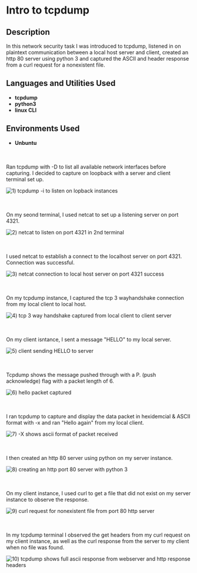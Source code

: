 # Intro to tcpdump

<h2>Description</h2>
In this network security task I was introduced to tcpdump, listened in on plaintext communication between a local host server and client, created an http 80 server using python 3 and captured the ASCII and header response from a curl request for a nonexistent file. 


<h2>Languages and Utilities Used</h2>

- <b>tcpdump</b>
- <b>python3</b>
- <b>linux CLI</b>


<h2>Environments Used </h2>

- <b>Unbuntu</b> 

<br />
<br />
Ran tcpdump with -D to list all available network interfaces before capturing. I decided to capture on loopback with a server and client terminal set up. 

![1) tcpdump -i to listen on lopback instances](https://github.com/user-attachments/assets/8515c623-cf8d-42e9-bc61-2a9412ad78b0)

<br />
<br />
On my seond terminal, I used netcat to set up a listening server on port 4321. 

![2) netcat to listen on port 4321 in 2nd terminal](https://github.com/user-attachments/assets/f8844d69-d6d3-42d4-9686-a3878ed3ffc3)

<br />
<br />  
I used netcat to establish a connect to the localhost server on port 4321. Connection was successful.  

![3) netcat connection to local host server on port 4321 success](https://github.com/user-attachments/assets/5e7585a7-7e5e-4d67-9744-15b39103e5fe)

<br />
<br />
On my tcpdump instance, I captured the tcp 3 wayhandshake connection from my local client to local host. 

![4) tcp 3 way handshake captured from local client to client server](https://github.com/user-attachments/assets/819c81eb-c309-40bd-9870-c3b6c34ef9db)

<br />
<br />
On my client isntance, I sent a message "HELLO" to my local server. 

![5) client sending HELLO to server](https://github.com/user-attachments/assets/3b83d6a6-cb1a-4931-8d22-b83ccccfc01a)

<br />
<br />
Tcpdump shows the message pushed through with a P. (push acknowledge) flag with a packet length of 6. 

![6) hello packet captured](https://github.com/user-attachments/assets/bbc1a3ef-4dca-4f14-a327-8a9d9768d3af)

<br />
<br />
I ran tcpdump to capture and display the data packet in hexidemcial & ASCII format with -x and ran "Hello again" from my local client. 

![7) -X shows ascii format of packet received](https://github.com/user-attachments/assets/a535e355-78d5-4af8-a7de-5350f9d34eaa)

<br />
<br />
I then created an http 80 server using python on my server instance. 

![8) creating an http port 80 server with python 3](https://github.com/user-attachments/assets/2263ba16-1a8b-4e87-b3a6-0952958f78d7)

<br />
<br />
On my client instance, I used curl to get a file that did not exist on my server instance to observe the response.  

![9) curl request for nonexistent file from port 80 http server](https://github.com/user-attachments/assets/51f94165-a930-4af9-87db-803087212e1c)

<br />
<br />
In my tcpdump terminal I observed the get headers from my curl request on my client instance, as well as the curl response from the server to my client when no file was found. 

![10) tcpdump shows full ascii response from webserver and http response headers](https://github.com/user-attachments/assets/693f9a44-7b14-4b4f-81b4-9741814a6aaa)

<br />
<br />
